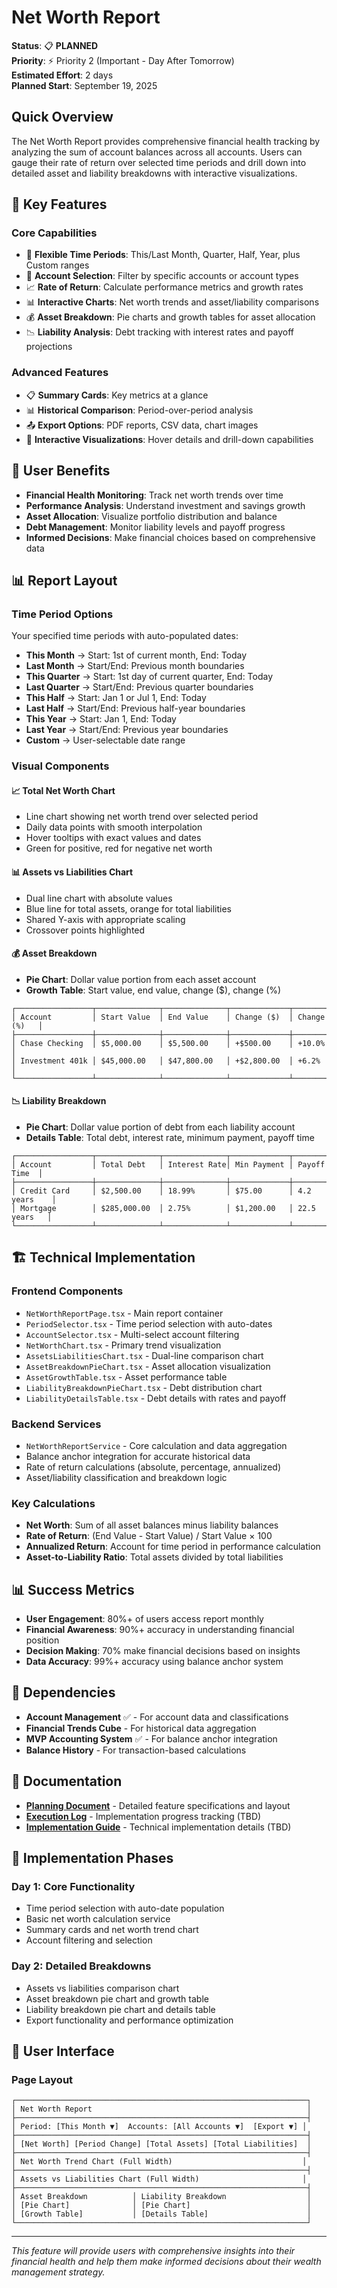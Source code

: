 # Net Worth Report

**Status**: 📋 **PLANNED**  
**Priority**: ⚡ Priority 2 (Important - Day After Tomorrow)  
**Estimated Effort**: 2 days  
**Planned Start**: September 19, 2025  

## Quick Overview

The Net Worth Report provides comprehensive financial health tracking by analyzing the sum of account balances across all accounts. Users can gauge their rate of return over selected time periods and drill down into detailed asset and liability breakdowns with interactive visualizations.

## 🎯 Key Features

### **Core Capabilities**
- 📅 **Flexible Time Periods**: This/Last Month, Quarter, Half, Year, plus Custom ranges
- 🏦 **Account Selection**: Filter by specific accounts or account types
- 📈 **Rate of Return**: Calculate performance metrics and growth rates
- 📊 **Interactive Charts**: Net worth trends and asset/liability comparisons
- 💰 **Asset Breakdown**: Pie charts and growth tables for asset allocation
- 📉 **Liability Analysis**: Debt tracking with interest rates and payoff projections

### **Advanced Features**
- 📋 **Summary Cards**: Key metrics at a glance
- 📊 **Historical Comparison**: Period-over-period analysis
- 📤 **Export Options**: PDF reports, CSV data, chart images
- 🎨 **Interactive Visualizations**: Hover details and drill-down capabilities

## 🚀 User Benefits

- **Financial Health Monitoring**: Track net worth trends over time
- **Performance Analysis**: Understand investment and savings growth
- **Asset Allocation**: Visualize portfolio distribution and balance
- **Debt Management**: Monitor liability levels and payoff progress
- **Informed Decisions**: Make financial choices based on comprehensive data

## 📊 Report Layout

### **Time Period Options**
Your specified time periods with auto-populated dates:
- **This Month** → Start: 1st of current month, End: Today
- **Last Month** → Start/End: Previous month boundaries
- **This Quarter** → Start: 1st day of current quarter, End: Today
- **Last Quarter** → Start/End: Previous quarter boundaries
- **This Half** → Start: Jan 1 or Jul 1, End: Today
- **Last Half** → Start/End: Previous half-year boundaries
- **This Year** → Start: Jan 1, End: Today
- **Last Year** → Start/End: Previous year boundaries
- **Custom** → User-selectable date range

### **Visual Components**

#### **📈 Total Net Worth Chart**
- Line chart showing net worth trend over selected period
- Daily data points with smooth interpolation
- Hover tooltips with exact values and dates
- Green for positive, red for negative net worth

#### **📊 Assets vs Liabilities Chart**
- Dual line chart with absolute values
- Blue line for total assets, orange for total liabilities
- Shared Y-axis with appropriate scaling
- Crossover points highlighted

#### **💰 Asset Breakdown**
- **Pie Chart**: Dollar value portion from each asset account
- **Growth Table**: Start value, end value, change ($), change (%)
```
┌─────────────────┬──────────────┬──────────────┬─────────────┬──────────────┐
│ Account         │ Start Value  │ End Value    │ Change ($)  │ Change (%)   │
├─────────────────┼──────────────┼──────────────┼─────────────┼──────────────┤
│ Chase Checking  │ $5,000.00    │ $5,500.00    │ +$500.00    │ +10.0%       │
│ Investment 401k │ $45,000.00   │ $47,800.00   │ +$2,800.00  │ +6.2%        │
└─────────────────┴──────────────┴──────────────┴─────────────┴──────────────┘
```

#### **📉 Liability Breakdown**
- **Pie Chart**: Dollar value portion of debt from each liability account
- **Details Table**: Total debt, interest rate, minimum payment, payoff time
```
┌─────────────────┬──────────────┬──────────────┬─────────────┬──────────────┐
│ Account         │ Total Debt   │ Interest Rate│ Min Payment │ Payoff Time  │
├─────────────────┼──────────────┼──────────────┼─────────────┼──────────────┤
│ Credit Card     │ $2,500.00    │ 18.99%       │ $75.00      │ 4.2 years    │
│ Mortgage        │ $285,000.00  │ 2.75%        │ $1,200.00   │ 22.5 years   │
└─────────────────┴──────────────┴──────────────┴─────────────┴──────────────┘
```

## 🏗️ Technical Implementation

### **Frontend Components**
- `NetWorthReportPage.tsx` - Main report container
- `PeriodSelector.tsx` - Time period selection with auto-dates
- `AccountSelector.tsx` - Multi-select account filtering
- `NetWorthChart.tsx` - Primary trend visualization
- `AssetsLiabilitiesChart.tsx` - Dual-line comparison chart
- `AssetBreakdownPieChart.tsx` - Asset allocation visualization
- `AssetGrowthTable.tsx` - Asset performance table
- `LiabilityBreakdownPieChart.tsx` - Debt distribution chart
- `LiabilityDetailsTable.tsx` - Debt details with rates and payoff

### **Backend Services**
- `NetWorthReportService` - Core calculation and data aggregation
- Balance anchor integration for accurate historical data
- Rate of return calculations (absolute, percentage, annualized)
- Asset/liability classification and breakdown logic

### **Key Calculations**
- **Net Worth**: Sum of all asset balances minus liability balances
- **Rate of Return**: (End Value - Start Value) / Start Value × 100
- **Annualized Return**: Account for time period in performance calculation
- **Asset-to-Liability Ratio**: Total assets divided by total liabilities

## 📊 Success Metrics

- **User Engagement**: 80%+ of users access report monthly
- **Financial Awareness**: 90%+ accuracy in understanding financial position
- **Decision Making**: 70% make financial decisions based on insights
- **Data Accuracy**: 99%+ accuracy using balance anchor system

## 🔗 Dependencies

- **Account Management** ✅ - For account data and classifications
- **Financial Trends Cube** - For historical data aggregation
- **MVP Accounting System** ✅ - For balance anchor integration
- **Balance History** - For transaction-based calculations

## 📁 Documentation

- **[Planning Document](planning.md)** - Detailed feature specifications and layout
- **[Execution Log](execution-log.md)** - Implementation progress tracking (TBD)
- **[Implementation Guide](implementation.md)** - Technical implementation details (TBD)

## 🎯 Implementation Phases

### **Day 1: Core Functionality**
- Time period selection with auto-date population
- Basic net worth calculation service
- Summary cards and net worth trend chart
- Account filtering and selection

### **Day 2: Detailed Breakdowns**
- Assets vs liabilities comparison chart
- Asset breakdown pie chart and growth table
- Liability breakdown pie chart and details table
- Export functionality and performance optimization

## 🎨 User Interface

### **Page Layout**
```
┌─────────────────────────────────────────────────────────────────┐
│ Net Worth Report                                                │
├─────────────────────────────────────────────────────────────────┤
│ Period: [This Month ▼]  Accounts: [All Accounts ▼]  [Export ▼] │
├─────────────────────────────────────────────────────────────────┤
│ [Net Worth] [Period Change] [Total Assets] [Total Liabilities]  │
├─────────────────────────────────────────────────────────────────┤
│ Net Worth Trend Chart (Full Width)                             │
├─────────────────────────────────────────────────────────────────┤
│ Assets vs Liabilities Chart (Full Width)                       │
├─────────────────────────────────────────────────────────────────┤
│ Asset Breakdown          │ Liability Breakdown                  │
│ [Pie Chart]              │ [Pie Chart]                          │
│ [Growth Table]           │ [Details Table]                      │
└─────────────────────────────────────────────────────────────────┘
```

---

*This feature will provide users with comprehensive insights into their financial health and help them make informed decisions about their wealth management strategy.*
